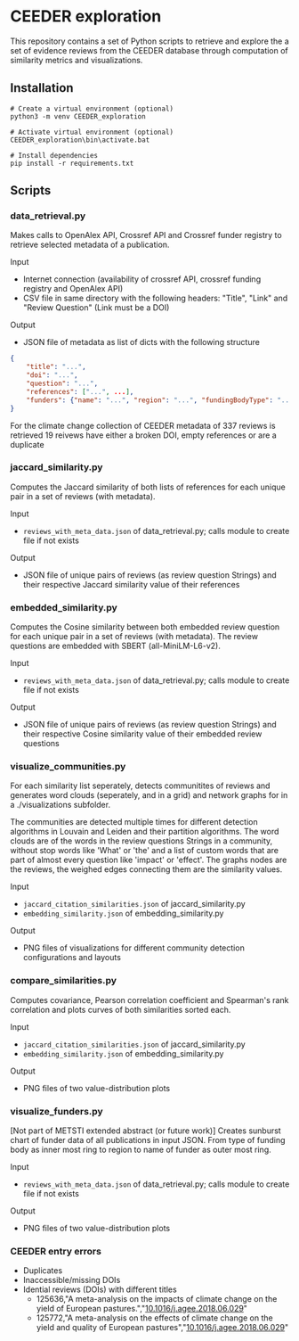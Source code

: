 # CEEDER exploration

This repository contains a set of Python scripts to retrieve and explore the a set of evidence reviews from the CEEDER database through computation of similarity metrics and visualizations.

## Installation

```shell
# Create a virtual environment (optional)
python3 -m venv CEEDER_exploration

# Activate virtual environment (optional)
CEEDER_exploration\bin\activate.bat

# Install dependencies
pip install -r requirements.txt
```

## Scripts

### data_retrieval.py

Makes calls to OpenAlex API, Crossref API and Crossref funder registry to retrieve selected metadata of a publication.

Input
- Internet connection (availability of crossref API, crossref funding registry and OpenAlex API)
- CSV file in same directory with the following headers: "Title", "Link" and "Review Question" (Link must be a DOI)

Output
- JSON file of metadata as list of dicts with the following structure
```JSON
{
    "title": "...",
    "doi": "...",
    "question": "...",
    "references": ["...", ...],
    "funders": {"name": "...", "region": "...", "fundingBodyType": "..."}
}
```
For the climate change collection of CEEDER metadata of 337 reviews is retrieved
19 reivews have either a broken DOI, empty references or are a duplicate

### jaccard_similarity.py

Computes the Jaccard similarity of both lists of references for each unique pair in a set of reviews (with metadata). 

Input
- `reviews_with_meta_data.json` of data_retrieval.py; calls module to create file if not exists

Output
- JSON file of unique pairs of reviews (as review question Strings) and their respective Jaccard similarity value of their references

### embedded_similarity.py

Computes the Cosine similarity between both embedded review question for each unique pair in a set of reviews (with metadata). 
The review questions are embedded with SBERT (all-MiniLM-L6-v2).

Input
- `reviews_with_meta_data.json` of data_retrieval.py; calls module to create file if not exists

Output
- JSON file of unique pairs of reviews (as review question Strings) and their respective Cosine similarity value of their embedded review questions

### visualize_communities.py

For each similarity list seperately, detects communitites of reviews and generates word clouds (seperately, and in a grid) and network graphs for in a ./visualizations subfolder.

The communities are detected multiple times for different detection algorithms in Louvain and Leiden and their partition algorithms.
The word clouds are of the words in the review questions Strings in a community, without stop words like 'What' or 'the' and a list of custom words that are part of almost every question like 'impact' or 'effect'.
The graphs nodes are the reviews, the weighed edges connecting them are the similarity values.

Input
- `jaccard_citation_similarities.json` of jaccard_similarity.py
- `embedding_similarity.json` of embedding_similarity.py

Output
- PNG files of visualizations for different community detection configurations and layouts

### compare_similarities.py

Computes covariance, Pearson correlation coefficient and Spearman's rank correlation and plots curves of both similarities sorted each.

Input
- `jaccard_citation_similarities.json` of jaccard_similarity.py
- `embedding_similarity.json` of embedding_similarity.py

Output
- PNG files of two value-distribution plots 

### visualize_funders.py

[Not part of METSTI extended abstract (or future work)]
Creates sunburst chart of funder data of all publications in input JSON. From type of funding body as inner most ring to region to name of funder as outer most ring.

Input
- `reviews_with_meta_data.json` of data_retrieval.py; calls module to create file if not exists

Output
- PNG files of two value-distribution plots 


### CEEDER entry errors
- Duplicates
- Inaccessible/missing DOIs
- Idential reviews (DOIs) with different titles
    - 125636,"A meta-analysis on the impacts of climate change on the yield of European pastures.","<a href='https://dx.doi.org/10.1016/j.agee.2018.06.029' target='_blank'>10.1016/j.agee.2018.06.029</a>"
    - 125772,"A meta-analysis on the effects of climate change on the yield and quality of European pastures","<a href='https://dx.doi.org/10.1016/j.agee.2018.06.029' target='_blank'>10.1016/j.agee.2018.06.029</a>"
